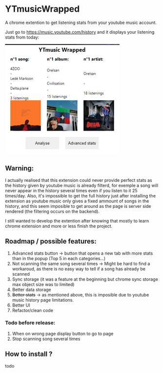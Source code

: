 # YTmusicWrapped

A chrome extention to get listening stats from your youtube music account.

Just go to https://music.youtube.com/history and it displays your listening stats from today:

![extention popup](https://raw.githubusercontent.com/nohehf/YTmusicWrapped/main/screenshot.png?token=APP2R5AE7OVHI7GYLXHCV3LBXETMK)

## Warning:
I actually realised that this extension could never provide perfect stats as the history given by youtube music is already filterd, for exemple a song will never appear in the history several times even if you listen to it 25 times/day.
Also, it's impossible to get the full history just after installing the extension as youtube music only gives a fixed ammount of songs in the history, and this seem imposible to get around as the page is server side rendered (the filtering occurs on the backend).

I still wanted to develop the extention after knowing that mostly to learn chrome extension and more or less finish the project.

## Roadmap / possible features:

 1. Advanced stats button -> button that opens a new tab with more stats than in the popup (Top 5 in each categories...)
 2. Not scanning the same song several times -> Might be hard to find a workaroud, as there is no easy way to tell if a song has already be scanned
 3. Sync storage (it was a feature at the beginning but chrome sync storage max object size was to limited)
 4. Better data storage
 5. ~~Better stats~~ -> as mentioned above, this is imposible due to youtube music history page limitations.
 6. Better UI
 7. Refactor/clean code

### Todo before release:
 
 1. When on wrong page display button to go to page
 2. Stop scanning song several times
 
## How to install ?
todo
